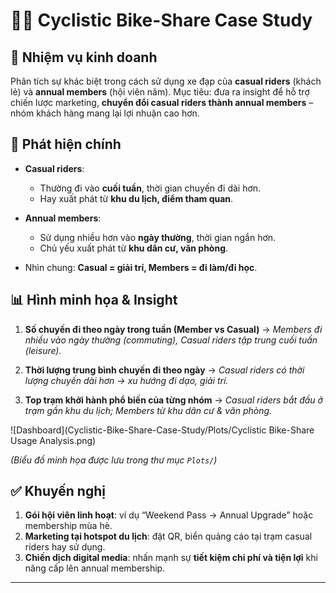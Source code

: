 # 🚴‍♂️ Cyclistic Bike-Share Case Study

## 🎯 Nhiệm vụ kinh doanh

Phân tích sự khác biệt trong cách sử dụng xe đạp của **casual riders** (khách lẻ) và **annual members** (hội viên năm).
Mục tiêu: đưa ra insight để hỗ trợ chiến lược marketing, **chuyển đổi casual riders thành annual members** – nhóm khách hàng mang lại lợi nhuận cao hơn.

## 🔑 Phát hiện chính

* **Casual riders**:

  * Thường đi vào **cuối tuần**, thời gian chuyến đi dài hơn.
  * Hay xuất phát từ **khu du lịch, điểm tham quan**.
* **Annual members**:

  * Sử dụng nhiều hơn vào **ngày thường**, thời gian ngắn hơn.
  * Chủ yếu xuất phát từ **khu dân cư, văn phòng**.
* Nhìn chung: **Casual = giải trí, Members = đi làm/đi học**.

## 📊 Hình minh họa & Insight

1. **Số chuyến đi theo ngày trong tuần (Member vs Casual)**
   → *Members đi nhiều vào ngày thường (commuting), Casual riders tập trung cuối tuần (leisure).*

2. **Thời lượng trung bình chuyến đi theo ngày**
   → *Casual riders có thời lượng chuyến dài hơn → xu hướng đi dạo, giải trí.*

3. **Top trạm khởi hành phổ biến của từng nhóm**
   → *Casual riders bắt đầu ở trạm gần khu du lịch; Members từ khu dân cư & văn phòng.*

   
![Dashboard](Cyclistic-Bike-Share-Case-Study/Plots/Cyclistic Bike-Share Usage Analysis.png)


*(Biểu đồ minh họa được lưu trong thư mục `Plots/`)*

## ✅ Khuyến nghị

1. **Gói hội viên linh hoạt**: ví dụ “Weekend Pass → Annual Upgrade” hoặc membership mùa hè.
2. **Marketing tại hotspot du lịch**: đặt QR, biển quảng cáo tại trạm casual riders hay sử dụng.
3. **Chiến dịch digital media**: nhấn mạnh sự **tiết kiệm chi phí và tiện lợi** khi nâng cấp lên annual membership.

---

